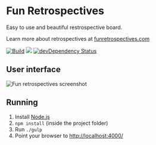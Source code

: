 # Fun Retrospectives
Easy to use and beautiful restrospective board.

Learn more about retrospectives at [funretrospectives.com](http://funretrospectives.com)

[![Build](https://snap-ci.com/funretro/distributed/branch/master/build_image)](https://snap-ci.com/funretro/distributed/branch/master)
<a href="https://codeclimate.com/github/glauberramos/fireideaz"><img src="https://codeclimate.com/github/glauberramos/fireideaz/badges/gpa.svg" /></a>&nbsp;[![devDependency Status](https://david-dm.org/glauberramos/fireideaz/dev-status.svg)](https://david-dm.org/glauberramos/fireideaz#info=devDependencies)


## User interface

![Fun retrospectives screenshot](http://i.imgur.com/iY1zc2Y.png)


## Running

1. Install [Node.js](https://nodejs.org/en/)
2. ```npm install``` (inside the project folder)
3. Run ```./gulp```
4. Point your browser to [http://localhost:4000/](http://localhost:4000/)
